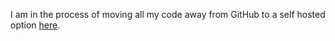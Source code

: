 I am in the process of moving all my code away from GitHub to a self hosted option [here](https://git.aaronmanning.net/aaronmanning).
